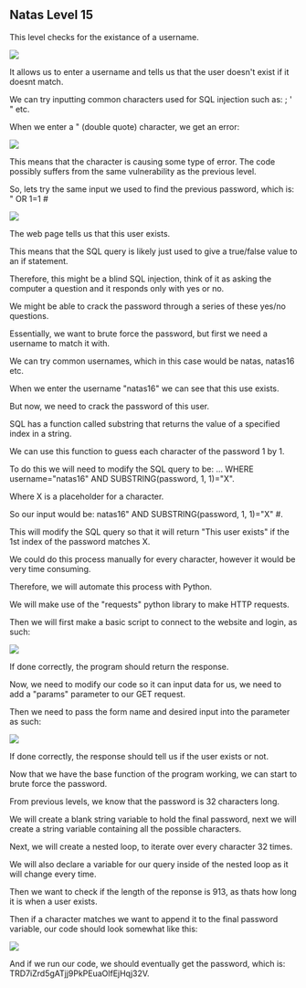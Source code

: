<h2>Natas Level 15</h2>
<p>This level checks for the existance of a username.</p>
<img src="https://i.imgur.com/V9cezBY.jpg"/>
<p>It allows us to enter a username and tells us that the user doesn't exist if it doesnt match.</p>
<p>We can try inputting common characters used for SQL injection such as: ; ' " etc.</p>
<p>When we enter a " (double quote) character, we get an error:</p>
<img src="https://i.imgur.com/MVfQWpo.jpg"/>
<p>This means that the character is causing some type of error. The code possibly suffers from the same vulnerability as the previous level.</p>
<p>So, lets try the same input we used to find the previous password, which is: " OR 1=1 #</p>
<img src="https://i.imgur.com/0yxXObc.jpg"/>
<p>The web page tells us that this user exists.</p>
<p>This means that the SQL query is likely just used to give a true/false value to an if statement.</p>
<p>Therefore, this might be a blind SQL injection, think of it as asking the computer a question and it responds only with yes or no.</p>
<p>We might be able to crack the password through a series of these yes/no questions.</p>
<p>Essentially, we want to brute force the password, but first we need a username to match it with.</p>
<p>We can try common usernames, which in this case would be natas, natas16 etc.</p>
<p>When we enter the username "natas16" we can see that this use exists.</p>
<p>But now, we need to crack the password of this user.</p>
<p>SQL has a function called substring that returns the value of a specified index in a string.</p>
<p>We can use this function to guess each character of the password 1 by 1.</p>
<p>To do this we will need to modify the SQL query to be: ... WHERE username="natas16" AND SUBSTRING(password, 1, 1)="X".</p>
<p>Where X is a placeholder for a character.</p>
<p>So our input would be: natas16" AND SUBSTRING(password, 1, 1)="X" #.</p>
<p>This will modify the SQL query so that it will return "This user exists" if the 1st index of the password matches X.</p>
<p>We could do this process manually for every character, however it would be very time consuming.</p>
<p>Therefore, we will automate this process with Python.</p>
<p>We will make use of the "requests" python library to make HTTP requests.</p>
<p>Then we will first make a basic script to connect to the website and login, as such:</p>
<img src="https://i.imgur.com/DEouYAH.jpg"/>
<p>If done correctly, the program should return the response.</p>
<p>Now, we need to modify our code so it can input data for us, we need to add a "params" parameter to our GET request.</p>
<p>Then we need to pass the form name and desired input into the parameter as such:</p>
<img src="https://i.imgur.com/dR5y93i.jpg"/>
<p>If done correctly, the response should tell us if the user exists or not.</p>
<p>Now that we have the base function of the program working, we can start to brute force the password.</p>
<p>From previous levels, we know that the password is 32 characters long.</p>
<p>We will create a blank string variable to hold the final password, next we will create a string variable containing all the possible characters.</p>
<p>Next, we will create a nested loop, to iterate over every character 32 times.</p>
<p>We will also declare a variable for our query inside of the nested loop as it will change every time.</p>
<p>Then we want to check if the length of the reponse is 913, as thats how long it is when a user exists.</p>
<p>Then if a character matches we want to append it to the final password variable, our code should look somewhat like this:</p>
<img src="https://i.imgur.com/NAgsB6J.jpg"/>
<p>And if we run our code, we should eventually get the password, which is: TRD7iZrd5gATjj9PkPEuaOlfEjHqj32V.</p>
